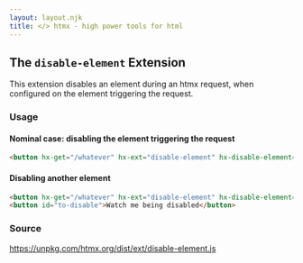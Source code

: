 ```yaml
---
layout: layout.njk
title: </> htmx - high power tools for html
---
```


## The `disable-element` Extension

This extension disables an element during an htmx request, when configured on the element triggering the request.

### Usage

#### Nominal case: disabling the element triggering the request
```html
<button hx-get="/whatever" hx-ext="disable-element" hx-disable-element="self">Click me</button>
```

#### Disabling another element
```html
<button hx-get="/whatever" hx-ext="disable-element" hx-disable-element="#to-disable">Click me</button>
<button id="to-disable">Watch me being disabled</button>
```

### Source

<https://unpkg.com/htmx.org/dist/ext/disable-element.js>
